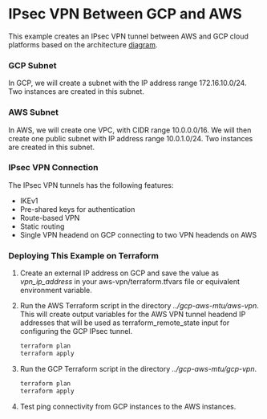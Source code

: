 # IPsec VPN Between GCP and AWS

This example creates an IPsec VPN tunnel between AWS and GCP cloud platforms based on the architecture [diagram].

### GCP Subnet
In GCP, we will create a subnet with the IP address range 172.16.10.0/24. Two instances are created in this subnet.

### AWS Subnet
 In AWS, we will create one VPC, with CIDR range 10.0.0.0/16. We will then create one public subnet with IP address range 10.0.1.0/24. Two instances are created in this subnet.

### IPsec VPN Connection
The IPsec VPN tunnels has the following features:
- IKEv1
-  Pre-shared keys for authentication
- Route-based VPN
-  Static routing
-  Single VPN headend on GCP connecting to two VPN headends on AWS

### Deploying This Example on Terraform

1. Create an external IP address on GCP and save the value as *vpn_ip_address* in your aws-vpn/terraform.tfvars file or equivalent environment variable.

2. Run the AWS Terraform script in the directory *../gcp-aws-mtu/aws-vpn*. This will create output variables for the AWS VPN tunnel headend IP addresses that will be used as terraform_remote_state input for configuring the GCP IPsec tunnel.
    ```sh
    terraform plan
    terraform apply
    ```

3. Run the GCP Terraform script in the directory *../gcp-aws-mtu/gcp-vpn*.
    ```sh
    terraform plan
    terraform apply
    ```

4. Test ping connectivity from GCP instances to the AWS instances.

[diagram]: https://storage.googleapis.com/cloud-network-things/multi-cloud/mtu/gcp-aws-mtu3.PNG
